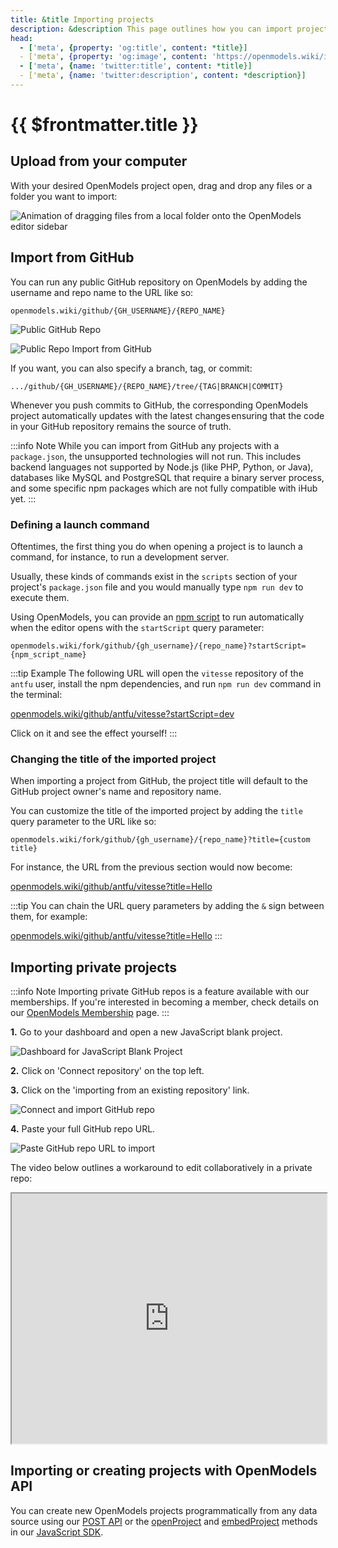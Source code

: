 ```yaml
---
title: &title Importing projects
description: &description This page outlines how you can import projects to OpenModels.
head:
  - ['meta', {property: 'og:title', content: *title}] 
  - ['meta', {property: 'og:image', content: 'https://openmodels.wiki/img/og/importing-projects.png'}]
  - ['meta', {name: 'twitter:title', content: *title}]
  - ['meta', {name: 'twitter:description', content: *description}]
---
```


# {{ $frontmatter.title }}

## Upload from your computer

With your desired OpenModels project open, drag and drop any files or a folder you want to import:

<img
  alt="Animation of dragging files from a local folder onto the OpenModels editor sidebar"
  src="./assets/import-drag-and-drop-files.gif"
/>

## Import from GitHub

You can run any public GitHub repository on OpenModels by adding the username and repo name to the URL like so:

`openmodels.wiki/github/{GH_USERNAME}/{REPO_NAME}`

![Public GitHub Repo](./assets/github-public-repo.png)

![Public Repo Import from GitHub](./assets/import-from-github.png)

If you want, you can also specify a branch, tag, or commit:

`.../github/{GH_USERNAME}/{REPO_NAME}/tree/{TAG|BRANCH|COMMIT}`

Whenever you push commits to GitHub, the corresponding OpenModels project automatically updates with the latest changes ensuring that the code in your GitHub repository remains the source of truth.

:::info Note
While you can import from GitHub any projects with a `package.json`, the unsupported technologies will not run. This includes backend languages not supported by Node.js (like PHP, Python, or Java), databases like MySQL and PostgreSQL that require a binary server process, and some specific npm packages which are not fully compatible with iHub yet.
:::

### Defining a launch command

Oftentimes, the first thing you do when opening a project is to launch a command, for instance, to run a development server.

Usually, these kinds of commands exist in the `scripts` section of your project's `package.json` file and you would manually type `npm run dev` to execute them.

Using OpenModels, you can provide an [npm script](https://docs.npmjs.com/cli/v8/using-npm/scripts) to run automatically when the editor opens with the `startScript` query parameter:

`openmodels.wiki/fork/github/{gh_username}/{repo_name}?startScript={npm_script_name}`

:::tip Example
The following URL will open the `vitesse` repository of the `antfu` user, install the npm dependencies, and run `npm run dev` command in the terminal:

[openmodels.wiki/github/antfu/vitesse?startScript=dev](https://openmodels.wiki/github/antfu/vitesse?startScript=dev)

Click on it and see the effect yourself!
:::

### Changing the title of the imported project

When importing a project from GitHub, the project title will default to the GitHub project owner's name and repository name.

You can customize the title of the imported project by adding the `title` query parameter to the URL like so:

`openmodels.wiki/fork/github/{gh_username}/{repo_name}?title={custom title}`

For instance, the URL from the previous section would now become:

[openmodels.wiki/github/antfu/vitesse?title=Hello](https://openmodels.wiki/github/antfu/vitesse?title=Hello)

:::tip
You can chain the URL query parameters by adding the `&` sign between them, for example:

[openmodels.wiki/github/antfu/vitesse?title=Hello](https://openmodels.wiki/github/antfu/vitesse?title=Hello&startScript=dev)
:::

## Importing private projects

:::info Note
Importing private GitHub repos is a feature available with our memberships. If you're interested in becoming a member, check details on our [OpenModels Membership](https://openmodels.wiki/membership) page.
:::

**1.** Go to your dashboard and open a new JavaScript blank project.

![Dashboard for JavaScript Blank Project](./assets/private-repo-starter.png)

**2.** Click on 'Connect repository' on the top left.

**3.** Click on the 'importing from an existing repository' link.

![Connect and import GitHub repo](./assets/connect-to-existing-repo.png)

**4.** Paste your full GitHub repo URL.

![Paste GitHub repo URL to import](./assets/import-existing-repo.png)

The video below outlines a workaround to edit collaboratively in a private repo:

<iframe src="https://www.loom.com/embed/54c9f65e05494b00b6aa1bb9e0bbe7ab" style="width: 100%; height: 400px;"></iframe>

## Importing or creating projects with OpenModels API

You can create new OpenModels projects programmatically from any data source using our [POST API](/platform/api/post-api) or the [openProject](/platform/api/javascript-sdk#openproject) and [embedProject](/platform/api/javascript-sdk#embedproject) methods in our [JavaScript SDK](/platform/api/javascript-sdk).
